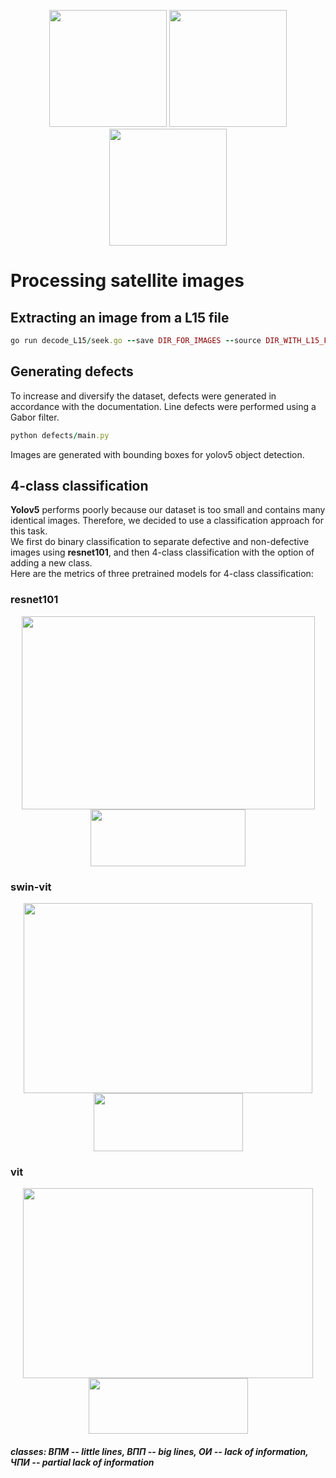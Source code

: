 <p align="center">
  <img src ="https://github.com/Wormsin/satellite/assets/142012648/09d811e8-bc4a-4ead-b724-5befb0e0a185"  width="188" height="187">
  <img src = "https://github.com/Wormsin/satellite/assets/142012648/edc7d002-2ade-45fa-baf4-940ea054f73e" width="188" height="187">
  <img src ="https://github.com/Wormsin/satellite/assets/142012648/64dc4f92-c85b-4951-85fb-8e6107796a25"  width="188" height="187">
</p>

# Processing satellite images
## Extracting an image from a L15 file
```ruby
go run decode_L15/seek.go --save DIR_FOR_IMAGES --source DIR_WITH_L15_FILES
```
## Generating defects
To increase and diversify the dataset, defects were generated in accordance with the documentation.
Line defects were performed using a Gabor filter.
```ruby
python defects/main.py
```
Images are generated with bounding boxes for yolov5 object detection. 
## 4-class classification
**Yolov5** performs poorly because our dataset is too small and contains many identical images. Therefore, we decided to use a classification approach for this task. \
We first do binary classification to separate defective and non-defective images using **resnet101**, and then 4-class classification with the option of adding a new class. \
Here are the metrics of three pretrained models for 4-class classification:
### resnet101

<p align="center">
  <img src="https://github.com/Wormsin/satellite/assets/142012648/708d55ca-f8eb-4660-b9f3-39e9bfbb5ef5" width="469" height="309">
  <img src= "https://github.com/Wormsin/satellite/assets/142012648/0c0e143d-1e32-49e1-99d8-56182ef2f58d" width="248" height="91">
</p>

### swin-vit

<p align="center">
  <img src = "https://github.com/Wormsin/satellite/assets/142012648/1693d39e-f92d-4f66-8d00-b7eea401e28d" width="462" height="304">
  <img src= "https://github.com/Wormsin/satellite/assets/142012648/605ce8db-f37f-4751-b7e5-5f0888bd8dd3" width="239" height="93">
</p>

### vit

<p align="center">
  <img src="https://github.com/Wormsin/satellite/assets/142012648/36a99cb4-7a43-45b7-99e8-4867bd693127" width="464" height="304">
  <img src= "https://github.com/Wormsin/satellite/assets/142012648/6974752c-f4d4-4353-8efa-949ab3cf3866" width="255" height="89">
</p>

##### _classes_: ВПМ -- _little lines_, ВПП -- _big lines_, ОИ -- _lack of information_, ЧПИ -- _partial lack of information_





